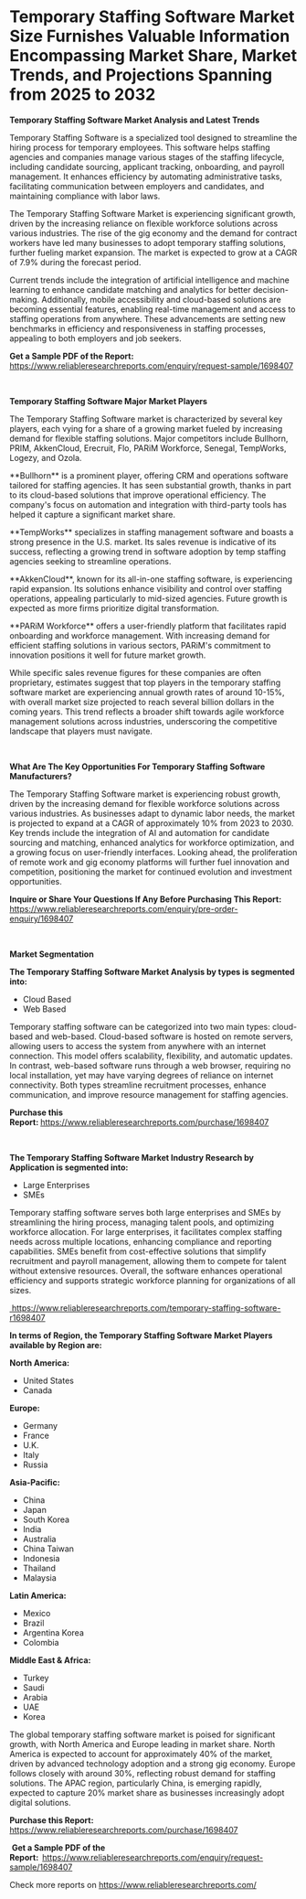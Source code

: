 <p><h1>Temporary Staffing Software Market Size Furnishes Valuable Information Encompassing Market Share, Market Trends, and Projections Spanning from 2025 to 2032</h1></p><p><strong>Temporary Staffing Software Market Analysis and Latest Trends</strong></p>
<p><p>Temporary Staffing Software is a specialized tool designed to streamline the hiring process for temporary employees. This software helps staffing agencies and companies manage various stages of the staffing lifecycle, including candidate sourcing, applicant tracking, onboarding, and payroll management. It enhances efficiency by automating administrative tasks, facilitating communication between employers and candidates, and maintaining compliance with labor laws.</p><p>The Temporary Staffing Software Market is experiencing significant growth, driven by the increasing reliance on flexible workforce solutions across various industries. The rise of the gig economy and the demand for contract workers have led many businesses to adopt temporary staffing solutions, further fueling market expansion. The market is expected to grow at a CAGR of 7.9% during the forecast period. </p><p>Current trends include the integration of artificial intelligence and machine learning to enhance candidate matching and analytics for better decision-making. Additionally, mobile accessibility and cloud-based solutions are becoming essential features, enabling real-time management and access to staffing operations from anywhere. These advancements are setting new benchmarks in efficiency and responsiveness in staffing processes, appealing to both employers and job seekers.</p></p>
<p><strong>Get a Sample PDF of the Report:&nbsp;</strong> <a href="https://www.reliableresearchreports.com/enquiry/request-sample/1698407?utm_campaign=38&utm_medium=2&utm_source=Github&utm_content=ia&utm_term=09012025&utm_id=temporary-staffing-software">https://www.reliableresearchreports.com/enquiry/request-sample/1698407</a></p>
<p>&nbsp;</p>
<p><strong>Temporary Staffing Software Major Market Players</strong></p>
<p><p>The Temporary Staffing Software market is characterized by several key players, each vying for a share of a growing market fueled by increasing demand for flexible staffing solutions. Major competitors include Bullhorn, PRIM, AkkenCloud, Erecruit, Flo, PARiM Workforce, Senegal, TempWorks, Logezy, and Ozola.</p><p>**Bullhorn** is a prominent player, offering CRM and operations software tailored for staffing agencies. It has seen substantial growth, thanks in part to its cloud-based solutions that improve operational efficiency. The company's focus on automation and integration with third-party tools has helped it capture a significant market share.</p><p>**TempWorks** specializes in staffing management software and boasts a strong presence in the U.S. market. Its sales revenue is indicative of its success, reflecting a growing trend in software adoption by temp staffing agencies seeking to streamline operations.</p><p>**AkkenCloud**, known for its all-in-one staffing software, is experiencing rapid expansion. Its solutions enhance visibility and control over staffing operations, appealing particularly to mid-sized agencies. Future growth is expected as more firms prioritize digital transformation.</p><p>**PARiM Workforce** offers a user-friendly platform that facilitates rapid onboarding and workforce management. With increasing demand for efficient staffing solutions in various sectors, PARiM's commitment to innovation positions it well for future market growth.</p><p>While specific sales revenue figures for these companies are often proprietary, estimates suggest that top players in the temporary staffing software market are experiencing annual growth rates of around 10-15%, with overall market size projected to reach several billion dollars in the coming years. This trend reflects a broader shift towards agile workforce management solutions across industries, underscoring the competitive landscape that players must navigate.</p></p>
<p>&nbsp;</p>
<p><strong>What Are The Key Opportunities For Temporary Staffing Software Manufacturers?</strong></p>
<p><p>The Temporary Staffing Software market is experiencing robust growth, driven by the increasing demand for flexible workforce solutions across various industries. As businesses adapt to dynamic labor needs, the market is projected to expand at a CAGR of approximately 10% from 2023 to 2030. Key trends include the integration of AI and automation for candidate sourcing and matching, enhanced analytics for workforce optimization, and a growing focus on user-friendly interfaces. Looking ahead, the proliferation of remote work and gig economy platforms will further fuel innovation and competition, positioning the market for continued evolution and investment opportunities.</p></p>
<p><strong>Inquire or Share Your Questions If Any Before Purchasing This Report:</strong> <a href="https://www.reliableresearchreports.com/enquiry/pre-order-enquiry/1698407?utm_campaign=38&utm_medium=2&utm_source=Github&utm_content=ia&utm_term=09012025&utm_id=temporary-staffing-software">https://www.reliableresearchreports.com/enquiry/pre-order-enquiry/1698407</a></p>
<p>&nbsp;</p>
<p><strong>Market Segmentation</strong></p>
<p><strong>The Temporary Staffing Software Market Analysis by types is segmented into:</strong></p>
<p><ul><li>Cloud Based</li><li>Web Based</li></ul></p>
<p><p>Temporary staffing software can be categorized into two main types: cloud-based and web-based. Cloud-based software is hosted on remote servers, allowing users to access the system from anywhere with an internet connection. This model offers scalability, flexibility, and automatic updates. In contrast, web-based software runs through a web browser, requiring no local installation, yet may have varying degrees of reliance on internet connectivity. Both types streamline recruitment processes, enhance communication, and improve resource management for staffing agencies.</p></p>
<p><strong>Purchase this Report:&nbsp;</strong><a href="https://www.reliableresearchreports.com/purchase/1698407?utm_campaign=38&utm_medium=2&utm_source=Github&utm_content=ia&utm_term=09012025&utm_id=temporary-staffing-software">https://www.reliableresearchreports.com/purchase/1698407</a></p>
<p>&nbsp;</p>
<p><strong>The Temporary Staffing Software Market Industry Research by Application is segmented into:</strong></p>
<p><ul><li>Large Enterprises</li><li>SMEs</li></ul></p>
<p><p>Temporary staffing software serves both large enterprises and SMEs by streamlining the hiring process, managing talent pools, and optimizing workforce allocation. For large enterprises, it facilitates complex staffing needs across multiple locations, enhancing compliance and reporting capabilities. SMEs benefit from cost-effective solutions that simplify recruitment and payroll management, allowing them to compete for talent without extensive resources. Overall, the software enhances operational efficiency and supports strategic workforce planning for organizations of all sizes.</p></p>
<p><a href="https://www.reliableresearchreports.com/temporary-staffing-software-r1698407?utm_campaign=38&utm_medium=2&utm_source=Github&utm_content=ia&utm_term=09012025&utm_id=temporary-staffing-software">&nbsp;https://www.reliableresearchreports.com/temporary-staffing-software-r1698407</a></p>
<p><strong>In terms of Region, the Temporary Staffing Software Market Players available by Region are:</strong></p>
<p>
    <p> <strong> North America: </strong>
        <ul>
            <li>United States</li>
            <li>Canada</li>
        </ul>
        </p> 
    <p> <strong> Europe: </strong>
        <ul>
            <li>Germany</li>
            <li>France</li>
            <li>U.K.</li>
            <li>Italy</li>
            <li>Russia</li>
        </ul>
        </p> 
    <p> <strong> Asia-Pacific: </strong>
        <ul>
            <li>China</li>
            <li>Japan</li>
            <li>South Korea</li>
            <li>India</li>
            <li>Australia</li>
            <li>China Taiwan</li>
            <li>Indonesia</li>
            <li>Thailand</li>
            <li>Malaysia</li>
        </ul>
        </p> 
    <p> <strong> Latin America: </strong>
        <ul>
            <li>Mexico</li>
            <li>Brazil</li>
            <li>Argentina Korea</li>
            <li>Colombia</li>
        </ul>
        </p> 
    <p> <strong> Middle East & Africa: </strong>
        <ul>
            <li>Turkey</li>
            <li>Saudi</li>
            <li>Arabia</li>
            <li>UAE</li>
            <li>Korea</li>
        </ul>
    </p>
    </p>
<p><p>The global temporary staffing software market is poised for significant growth, with North America and Europe leading in market share. North America is expected to account for approximately 40% of the market, driven by advanced technology adoption and a strong gig economy. Europe follows closely with around 30%, reflecting robust demand for staffing solutions. The APAC region, particularly China, is emerging rapidly, expected to capture 20% market share as businesses increasingly adopt digital solutions.</p></p>
<p><strong>Purchase this Report: </strong><a href="https://www.reliableresearchreports.com/purchase/1698407?utm_campaign=38&utm_medium=2&utm_source=Github&utm_content=ia&utm_term=09012025&utm_id=temporary-staffing-software">https://www.reliableresearchreports.com/purchase/1698407</a></p>
<p>&nbsp;<strong>Get a Sample PDF of the Report:&nbsp;&nbsp;</strong><a href="https://www.reliableresearchreports.com/enquiry/request-sample/1698407?utm_campaign=38&utm_medium=2&utm_source=Github&utm_content=ia&utm_term=09012025&utm_id=temporary-staffing-software">https://www.reliableresearchreports.com/enquiry/request-sample/1698407</a></p>
<p><strong></strong></p>
<p>Check more reports on <a href="https://www.reliableresearchreports.com/?utm_campaign=38&utm_medium=2&utm_source=Github&utm_content=ia&utm_term=09012025&utm_id=temporary-staffing-software">https://www.reliableresearchreports.com/</a></p>